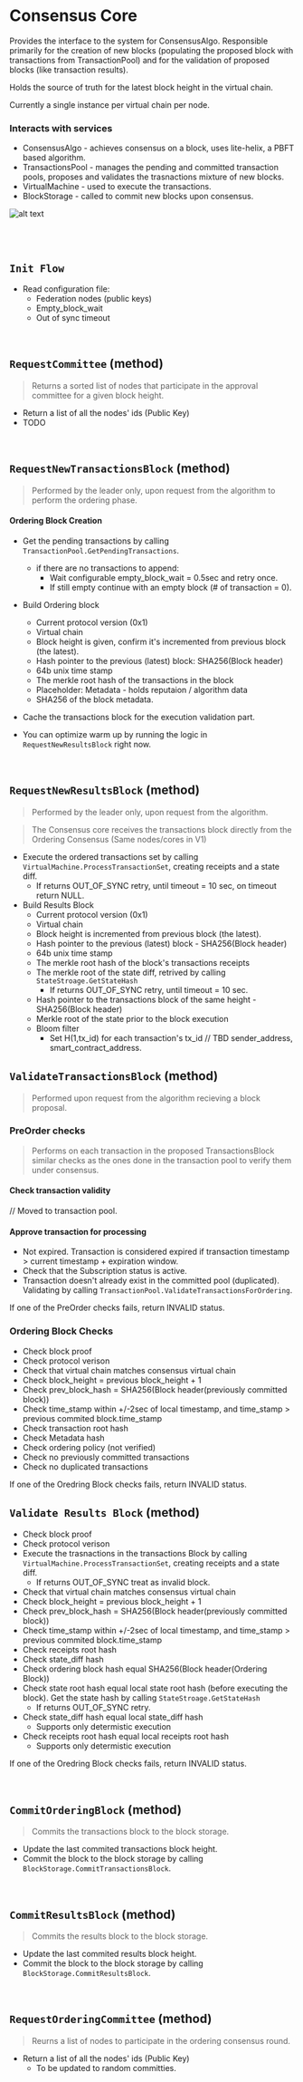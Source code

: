 # Consensus Core

Provides the interface to the system for ConsensusAlgo. Responsible primarily for the creation of new blocks (populating the proposed block with transactions from TransactionPool) and for the validation of proposed blocks (like transaction results).

Holds the source of truth for the latest block height in the virtual chain.

Currently a single instance per virtual chain per node.

### Interacts with services

* ConsensusAlgo - achieves consensus on a block, uses lite-helix, a PBFT based algorithm.
* TransactionsPool - manages the pending and committed transaction pools, proposes and validates the trasnactions mixture of new blocks.
* VirtualMachine - used to execute the transactions.
* BlockStorage - called to commit new blocks upon consensus.

![alt text][consensus_core_interfaces] <br/><br/>

[consensus_core_interfaces]: consensus_core_interfaces.png "Consensus - Core Interfaces"

&nbsp;
## `Init Flow`
* Read configuration file:
  * Federation nodes (public keys)
  * Empty_block_wait
  * Out of sync timeout

&nbsp;
## `RequestCommittee` (method)

> Returns a sorted list of nodes that participate in the approval committee for a given block height.

* Return a list of all the nodes' ids (Public Key)
* TODO

&nbsp;
## `RequestNewTransactionsBlock` (method)

> Performed by the leader only, upon request from the algorithm to perform the ordering phase.

#### Ordering Block Creation
* Get the pending transactions by calling `TransactionPool.GetPendingTransactions`.
  * if there are no transactions to append:
    * Wait configurable empty_block_wait = 0.5sec and retry once.
    * If still empty continue with an empty block (# of transaction = 0).
* Build Ordering block
  * Current protocol version (0x1)
  * Virtual chain
  * Block height is given, confirm it's incremented from previous block (the latest).
  * Hash pointer to the previous (latest) block: SHA256(Block header)
  * 64b unix time stamp
  * The merkle root hash of the transactions in the block
  * Placeholder: Metadata - holds reputaion / algorithm data
  * SHA256 of the block metadata.

* Cache the transactions block for the execution validation part.
* You can optimize warm up by running the logic in `RequestNewResultsBlock` right now.

&nbsp;
## `RequestNewResultsBlock` (method)

> Performed by the leader only, upon request from the algorithm.

> The Consensus core receives the transactions block directly from the Ordering Consensus (Same nodes/cores in V1)
* Execute the ordered transactions set by calling `VirtualMachine.ProcessTransactionSet`, creating receipts and a state diff.
  * If returns OUT_OF_SYNC retry, until timeout = 10 sec, on timeout return NULL.
* Build Results Block
  * Current protocol version (0x1)
  * Virtual chain
  * Block height is incremented from previous block (the latest).
  * Hash pointer to the previous (latest) block - SHA256(Block header)
  * 64b unix time stamp
  * The merkle root hash of the block's transactions receipts
  * The merkle root of the state diff, retrived by calling `StateStroage.GetStateHash`
    * If returns OUT_OF_SYNC retry, until timeout = 10 sec.
  * Hash pointer to the transactions block of the same height - SHA256(Block header)
  * Merkle root of the state prior to the block execution
  * Bloom filter
    * Set H(1,tx_id) for each transaction's tx_id // TBD sender_address, smart_contract_address.

## `ValidateTransactionsBlock` (method)
> Performed upon request from the algorithm recieving a block proposal.

### PreOrder checks
> Performs on each transaction in the proposed TransactionsBlock similar checks as the ones done in the transaction pool to verify them under consensus.

#### Check transaction validity
// Moved to transaction pool.

#### Approve transaction for processing
* Not expired. Transaction is considered expired if transaction timestamp > current timestamp + expiration window.
* Check that the Subscription status is active.
* Transaction doesn't already exist in the committed pool (duplicated). Validating by calling `TransactionPool.ValidateTransactionsForOrdering`.

If one of the PreOrder checks fails, return INVALID status.

### Ordering Block Checks
* Check block proof
* Check protocol verison
* Check that virtual chain matches consensus virtual chain
* Check block_height = previous block_height + 1
* Check prev_block_hash = SHA256(Block header(previously committed block))
* Check time_stamp within +/-2sec of local timestamp, and time_stamp > previous commited block.time_stamp
* Check transaction root hash
* Check Metadata hash
* Check ordering policy (not verified)
* Check no previously committed transactions
* Check no duplicated transactions

If one of the Oredring Block checks fails, return INVALID status.

## `Validate Results Block` (method)
* Check block proof
* Check protocol verison
* Execute the trasnactions in the transactions Block by calling `VirtualMachine.ProcessTransactionSet`, creating receipts and a state diff.
  * If returns OUT_OF_SYNC treat as invalid block.
* Check that virtual chain matches consensus virtual chain
* Check block_height = previous block_height + 1
* Check prev_block_hash = SHA256(Block header(previously committed block))
* Check time_stamp within +/-2sec of local timestamp, and time_stamp > previous commited block.time_stamp
* Check receipts root hash
* Check state_diff hash
* Check ordering block hash equal SHA256(Block header(Ordering Block))
* Check state root hash equal local state root hash (before executing the block). Get the state hash by calling `StateStroage.GetStateHash`
  * If returns OUT_OF_SYNC retry.
* Check state_diff hash equal local state_diff hash
  * Supports only determistic execution
* Check receipts root hash equal local receipts root hash
  * Supports only determistic execution

If one of the Oredring Block checks fails, return INVALID status.

&nbsp;
## `CommitOrderingBlock` (method)
> Commits the transactions block to the block storage.
* Update the last commited transactions block height.
* Commit the block to the block storage by calling `BlockStorage.CommitTransactionsBlock`.

&nbsp;
## `CommitResultsBlock` (method)
> Commits the results block to the block storage.
* Update the last commited results block height.
* Commit the block to the block storage by calling `BlockStorage.CommitResultsBlock`.

&nbsp;
## `RequestOrderingCommittee` (method)
> Reurns a list of nodes to participate in the ordering consensus round.
* Return a list of all the nodes' ids (Public Key)
  * To be updated to random committies.
